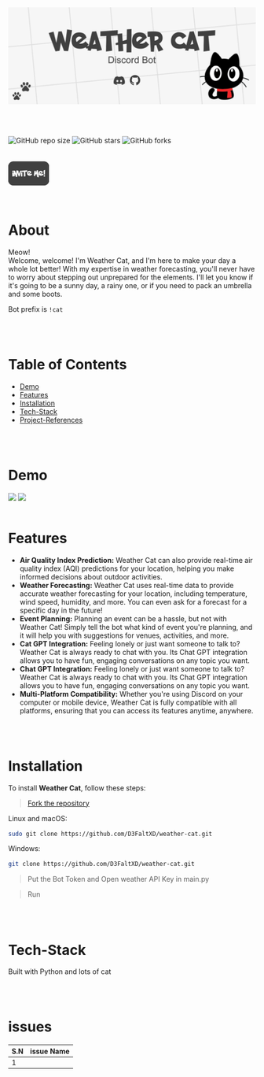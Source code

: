 <div><img src="image\bannergit.png" ></div>

<br><br>

![GitHub repo size](https://img.shields.io/github/repo-size/D3FaltXD/Weather-Cat)
![GitHub stars](https://img.shields.io/github/stars/D3FaltXD/Weather-Cat)
![GitHub forks](https://img.shields.io/github/forks/D3FaltXD/Weather-Cat)
<br>
<br>
<br>
<a href="https://discord.com/api/oauth2/authorize?client_id=1091975384070897694&permissions=534723950656&scope=bot"><img height="50" src="image/invite.png"></a>

<br>

# About

Meow!<br>
Welcome, welcome! I'm Weather Cat, and I'm here to make your day a whole lot better! With my expertise in weather forecasting, you'll never have to worry about stepping out unprepared for the elements. I'll let you know if it's going to be a sunny day, a rainy one, or if you need to pack an umbrella and some boots.

Bot prefix is `!cat`

<br>
<br>

# Table of Contents
- [Demo](#Demo)
- [Features](#Features)
- [Installation](#Installation)
- [Tech-Stack](#Tech-Stack)
- [Project-References](#References)

<br>
<br>

# Demo

<img src="images\webdemo.jpg">
<img src="images\phone-website.png">

<br>
<br>

# Features

- **Air Quality Index Prediction:** Weather Cat can also provide real-time air quality index (AQI) predictions for your location, helping you make informed decisions about outdoor activities.
- **Weather Forecasting:** Weather Cat uses real-time data to provide accurate weather forecasting for your location, including temperature, wind speed, humidity, and more. You can even ask for a forecast for a specific day in the future!
- **Event Planning:** Planning an event can be a hassle, but not with Weather Cat! Simply tell the bot what kind of event you're planning, and it will help you with suggestions for venues, activities, and more.
- **Cat GPT Integration:** Feeling lonely or just want someone to talk to? Weather Cat is always ready to chat with you. Its Chat GPT integration allows you to have fun, engaging conversations on any topic you want.
- **Chat GPT Integration:** Feeling lonely or just want someone to talk to? Weather Cat is always ready to chat with you. Its Chat GPT integration allows you to have fun, engaging conversations on any topic you want.
- **Multi-Platform Compatibility:** Whether you're using Discord on your computer or mobile device, Weather Cat is fully compatible with all platforms, ensuring that you can access its features anytime, anywhere.

<br>
<br>

# Installation

To install **Weather Cat**, follow these steps:

> [Fork the repository](https://github.com/D3FaltXD/weather-cat/fork) 

Linux and macOS:

```bash
sudo git clone https://github.com/D3FaltXD/weather-cat.git
```

Windows:

```bash
git clone https://github.com/D3FaltXD/weather-cat.git
```
> Put the Bot Token and Open weather API Key in main.py

> Run

<br>
<br>

# Tech-Stack

Built with Python and lots of cat

<br>
<br>

# issues

| S.N | issue Name |
| --- | --- |
|1 | 